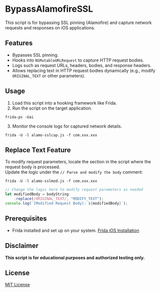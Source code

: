 # BypassAlamofireSSL
This script is for bypassing SSL pinning (Alamofire) and capture network requests and responses on iOS applications.

## Features
- Bypasses SSL pinning.
- Hooks into `NSMutableURLRequest` to capture HTTP request bodies.
- Logs such as request URLs, headers, bodies, and response headers.
- Allows replacing text in HTTP request bodies dynamically (e.g., modify `ORIGINAL_TEXT` or other parameters).

## Usage
1. Load this script into a hooking framework like Frida.
2. Run the script on the target application.
```
frida-ps -Uai
```  
  
3. Monitor the console logs for captured network details.  

```
frida -U -l alamo-sslcap.js -f com.xxx.xxx
```

## Replace Text Feature
To modify request parameters, locate the section in the script where the request body is processed.  
Update the logic under the `// Parse and modify the body` comment:

```
frida -U -l alamo-sslmod.js -f com.xxx.xxx
```

```javascript
// Change the logic here to modify request parameters as needed
let modifiedBody = bodyString
    .replace(/ORIGINAL_TEXT/, "MODIFY_TEXT");
console.log(`[Modified Request Body]: ${modifiedBody}`);
```

## Prerequisites
- Frida installed and set up on your system.
[Frida iOS Installation](https://frida.re/docs/ios/)

## Disclaimer
**This script is for educational purposes and authorized testing only.**

## License
[MIT License](LICENSE)
